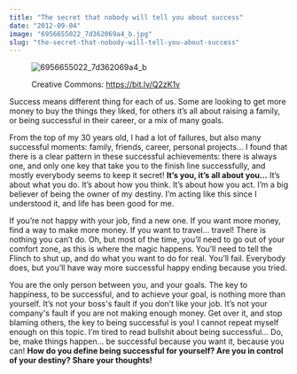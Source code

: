 ```yaml
---
title: "The secret that nobody will tell you about success"
date: "2012-09-04"
image: "6956655022_7d362069a4_b.jpg"
slug: "the-secret-that-nobody-will-tell-you-about-success"
---
```


<figure>

![](images/6956655022_7d362069a4_b.jpg "6956655022_7d362069a4_b")

<figcaption>

Creative Commons: https://bit.ly/Q2zK1v

</figcaption>

</figure>

Success means different thing for each of us. Some are looking to get more money to buy the things they liked, for others it’s all about raising a family, or being successful in their career, or a mix of many goals.

From the top of my 30 years old, I had a lot of failures, but also many successful moments: family, friends, career, personal projects… I found that there is a clear pattern in these successful achievements: there is always one, and only one key that take you to the finish line successfully, and mostly everybody seems to keep it secret! **It’s you, it’s all about you…** It’s about what you do. It’s about how you think. It’s about how you act. I’m a big believer of being the owner of my destiny. I’m acting like this since I understood it, and life has been good for me.

If you’re not happy with your job, find a new one. If you want more money, find a way to make more money. If you want to travel… travel! There is nothing you can’t do. Oh, but most of the time, you’ll need to go out of your comfort zone, as this is where the magic happens. You’ll need to tell the Flinch to shut up, and do what you want to do for real. You’ll fail. Everybody does, but you’ll have way more successful happy ending because you tried.

You are the only person between you, and your goals. The key to happiness, to be successful, and to achieve your goal, is nothing more than yourself. It’s not your boss's fault if you don’t like your job. It’s not your company's fault if you are not making enough money. Get over it, and stop blaming others, the key to being successful is you! I cannot repeat myself enough on this topic. I’m tired to read bullshit about being successful… Do, be, make things happen… be successful because you want it, because you can! **How do you define being successful for yourself? Are you in control of your destiny? Share your thoughts!**
